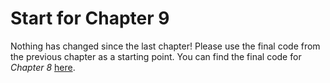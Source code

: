 # Start for Chapter 9

Nothing has changed since the last chapter! Please use the final code from the previous chapter as a starting point. You can find the final code for _Chapter 8_ [here](../../../08-session-management/).
